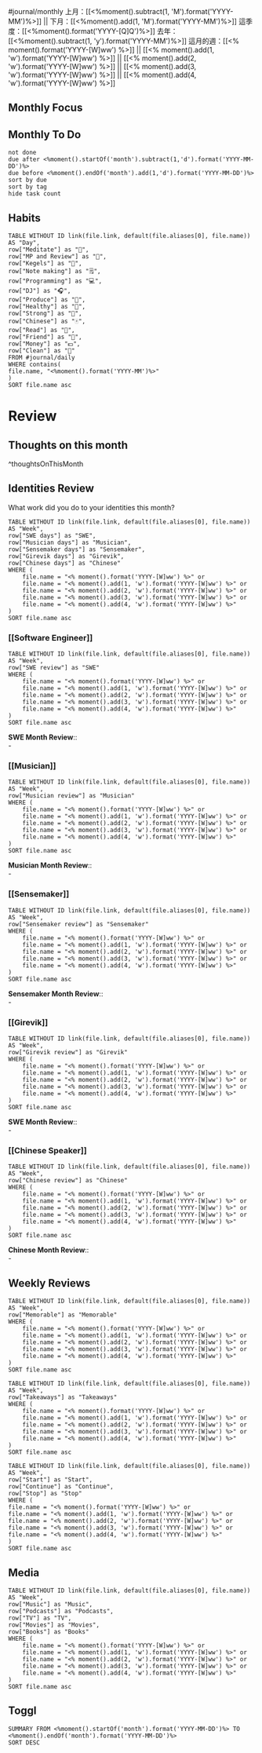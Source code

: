 #journal/monthly 
上月：[[<%moment().subtract(1, 'M').format('YYYY-MM')%>]] || 下月：[[<%moment().add(1, 'M').format('YYYY-MM')%>]]
這季度：[[<%moment().format('YYYY-[Q]Q')%>]]
去年：[[<%moment().subtract(1, 'y').format('YYYY-MM')%>]] 
這月的週：[[<% moment().format('YYYY-[W]ww') %>]] || [[<% moment().add(1, 'w').format('YYYY-[W]ww') %>]] || [[<% moment().add(2, 'w').format('YYYY-[W]ww') %>]] || [[<% moment().add(3, 'w').format('YYYY-[W]ww') %>]] || [[<% moment().add(4, 'w').format('YYYY-[W]ww') %>]]

## Monthly Focus

## Monthly To Do
``` tasks
not done
due after <%moment().startOf('month').subtract(1,'d').format('YYYY-MM-DD')%>
due before <%moment().endOf('month').add(1,'d').format('YYYY-MM-DD')%>
sort by due
sort by tag
hide task count
```
## Habits
```dataview
TABLE WITHOUT ID link(file.link, default(file.aliases[0], file.name)) AS "Day", 
row["Meditate"] as "🙏",
row["MP and Review"] as "📝",
row["Kegels"] as "💢",
row["Note making"] as "🗒️",
row["Programming"] as "💻",
row["DJ"] as "🎧",
row["Produce"] as "🎹",
row["Healthy"] as "🥗",
row["Strong"] as "💪",
row["Chinese"] as "🀄",
row["Read"] as "📖",
row["Friend"] as "👥",
row["Money"] as "💵",
row["Clean"] as "🧹"
FROM #journal/daily 
WHERE contains(
file.name, "<%moment().format('YYYY-MM')%>"
)
SORT file.name asc
```
# Review
## Thoughts on this month

^thoughtsOnThisMonth

## Identities Review
What work did you do to your identities this month?
```dataview
TABLE WITHOUT ID link(file.link, default(file.aliases[0], file.name)) AS "Week",
row["SWE days"] as "SWE",
row["Musician days"] as "Musician",
row["Sensemaker days"] as "Sensemaker",
row["Girevik days"] as "Girevik",
row["Chinese days"] as "Chinese"
WHERE (
	file.name = "<% moment().format('YYYY-[W]ww') %>" or
	file.name = "<% moment().add(1, 'w').format('YYYY-[W]ww') %>" or
	file.name = "<% moment().add(2, 'w').format('YYYY-[W]ww') %>" or
	file.name = "<% moment().add(3, 'w').format('YYYY-[W]ww') %>" or
	file.name = "<% moment().add(4, 'w').format('YYYY-[W]ww') %>"
)
SORT file.name asc
```
### [[Software Engineer]]
```dataview
TABLE WITHOUT ID link(file.link, default(file.aliases[0], file.name)) AS "Week",
row["SWE review"] as "SWE"
WHERE (
	file.name = "<% moment().format('YYYY-[W]ww') %>" or
	file.name = "<% moment().add(1, 'w').format('YYYY-[W]ww') %>" or
	file.name = "<% moment().add(2, 'w').format('YYYY-[W]ww') %>" or
	file.name = "<% moment().add(3, 'w').format('YYYY-[W]ww') %>" or
	file.name = "<% moment().add(4, 'w').format('YYYY-[W]ww') %>"
)
SORT file.name asc
```
**SWE Month Review**:: <br>- 

### [[Musician]]
```dataview
TABLE WITHOUT ID link(file.link, default(file.aliases[0], file.name)) AS "Week",
row["Musician review"] as "Musician"
WHERE (
	file.name = "<% moment().format('YYYY-[W]ww') %>" or
	file.name = "<% moment().add(1, 'w').format('YYYY-[W]ww') %>" or
	file.name = "<% moment().add(2, 'w').format('YYYY-[W]ww') %>" or
	file.name = "<% moment().add(3, 'w').format('YYYY-[W]ww') %>" or
	file.name = "<% moment().add(4, 'w').format('YYYY-[W]ww') %>"
)
SORT file.name asc
```
**Musician Month Review**:: <br>- 

### [[Sensemaker]]
```dataview
TABLE WITHOUT ID link(file.link, default(file.aliases[0], file.name)) AS "Week",
row["Sensemaker review"] as "Sensemaker"
WHERE (
	file.name = "<% moment().format('YYYY-[W]ww') %>" or
	file.name = "<% moment().add(1, 'w').format('YYYY-[W]ww') %>" or
	file.name = "<% moment().add(2, 'w').format('YYYY-[W]ww') %>" or
	file.name = "<% moment().add(3, 'w').format('YYYY-[W]ww') %>" or
	file.name = "<% moment().add(4, 'w').format('YYYY-[W]ww') %>"
)
SORT file.name asc
```
**Sensemaker Month Review**:: <br>- 

### [[Girevik]]
```dataview
TABLE WITHOUT ID link(file.link, default(file.aliases[0], file.name)) AS "Week",
row["Girevik review"] as "Girevik"
WHERE (
	file.name = "<% moment().format('YYYY-[W]ww') %>" or
	file.name = "<% moment().add(1, 'w').format('YYYY-[W]ww') %>" or
	file.name = "<% moment().add(2, 'w').format('YYYY-[W]ww') %>" or
	file.name = "<% moment().add(3, 'w').format('YYYY-[W]ww') %>" or
	file.name = "<% moment().add(4, 'w').format('YYYY-[W]ww') %>"
)
SORT file.name asc
```
**SWE Month Review**:: <br>- 

### [[Chinese Speaker]]
```dataview
TABLE WITHOUT ID link(file.link, default(file.aliases[0], file.name)) AS "Week",
row["Chinese review"] as "Chinese"
WHERE (
	file.name = "<% moment().format('YYYY-[W]ww') %>" or
	file.name = "<% moment().add(1, 'w').format('YYYY-[W]ww') %>" or
	file.name = "<% moment().add(2, 'w').format('YYYY-[W]ww') %>" or
	file.name = "<% moment().add(3, 'w').format('YYYY-[W]ww') %>" or
	file.name = "<% moment().add(4, 'w').format('YYYY-[W]ww') %>"
)
SORT file.name asc
```
**Chinese Month Review**:: <br>- 


## Weekly Reviews

```dataview
TABLE WITHOUT ID link(file.link, default(file.aliases[0], file.name)) AS "Week", 
row["Memorable"] as "Memorable"
WHERE (
	file.name = "<% moment().format('YYYY-[W]ww') %>" or
	file.name = "<% moment().add(1, 'w').format('YYYY-[W]ww') %>" or
	file.name = "<% moment().add(2, 'w').format('YYYY-[W]ww') %>" or
	file.name = "<% moment().add(3, 'w').format('YYYY-[W]ww') %>" or
	file.name = "<% moment().add(4, 'w').format('YYYY-[W]ww') %>"
)
SORT file.name asc
```
```dataview
TABLE WITHOUT ID link(file.link, default(file.aliases[0], file.name)) AS "Week", 
row["Takeaways"] as "Takeaways"
WHERE (
	file.name = "<% moment().format('YYYY-[W]ww') %>" or
	file.name = "<% moment().add(1, 'w').format('YYYY-[W]ww') %>" or
	file.name = "<% moment().add(2, 'w').format('YYYY-[W]ww') %>" or
	file.name = "<% moment().add(3, 'w').format('YYYY-[W]ww') %>" or
	file.name = "<% moment().add(4, 'w').format('YYYY-[W]ww') %>"
)
SORT file.name asc
```

```dataview
TABLE WITHOUT ID link(file.link, default(file.aliases[0], file.name)) AS "Week", 
row["Start"] as "Start",
row["Continue"] as "Continue",
row["Stop"] as "Stop"
WHERE (
file.name = "<% moment().format('YYYY-[W]ww') %>" or
file.name = "<% moment().add(1, 'w').format('YYYY-[W]ww') %>" or
file.name = "<% moment().add(2, 'w').format('YYYY-[W]ww') %>" or
file.name = "<% moment().add(3, 'w').format('YYYY-[W]ww') %>" or
file.name = "<% moment().add(4, 'w').format('YYYY-[W]ww') %>"
)
SORT file.name asc
```

## Media
```dataview
TABLE WITHOUT ID link(file.link, default(file.aliases[0], file.name)) AS "Week", 
row["Music"] as "Music",
row["Podcasts"] as "Podcasts",
row["TV"] as "TV",
row["Movies"] as "Movies",
row["Books"] as "Books"
WHERE (
	file.name = "<% moment().format('YYYY-[W]ww') %>" or
	file.name = "<% moment().add(1, 'w').format('YYYY-[W]ww') %>" or
	file.name = "<% moment().add(2, 'w').format('YYYY-[W]ww') %>" or
	file.name = "<% moment().add(3, 'w').format('YYYY-[W]ww') %>" or
	file.name = "<% moment().add(4, 'w').format('YYYY-[W]ww') %>"
)
SORT file.name asc
```



## Toggl
```toggl
SUMMARY FROM <%moment().startOf('month').format('YYYY-MM-DD')%> TO <%moment().endOf('month').format('YYYY-MM-DD')%>
SORT DESC
```


